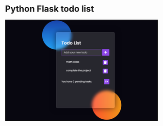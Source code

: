 # Python Flask todo list
![alt text](https://github.com/1ezp/Flask-todo-list/blob/main/home.png?raw=true)

